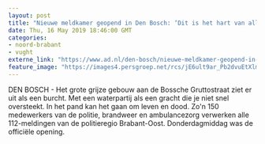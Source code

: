 ```yaml
---
layout: post
title: "Nieuwe meldkamer geopend in Den Bosch: ‘Dit is het hart van alle politie-operaties‘’"
date: Thu, 16 May 2019 18:46:00 GMT
categories: 
- noord-brabant 
- vught 
externe_link: "https://www.ad.nl/den-bosch/nieuwe-meldkamer-geopend-in-den-bosch-dit-is-het-hart-van-alle-politie-operaties~a274f798/"
feature_image: "https://images4.persgroep.net/rcs/jE6ult9ar_Pb2dvuEtXlmWDjuPs/diocontent/148548036/_fitwidth/400/?appId=21791a8992982cd8da851550a453bd7f&quality=0.7"
---
```


DEN BOSCH - Het grote grijze gebouw aan de Bossche Gruttostraat ziet er uit als een burcht. Met een waterpartij als een gracht die je niet snel oversteekt. In het pand kan het gaan om leven en dood. Zo'n 150 medewerkers van de politie, brandweer en ambulancezorg verwerken alle 112-meldingen van de politieregio Brabant-Oost. Donderdagmiddag was de officiële opening.
